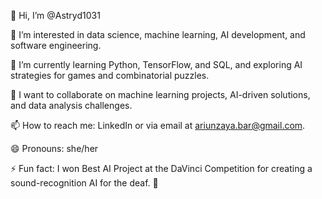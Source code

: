 👋 Hi, I’m @Astryd1031

👀 I’m interested in data science, machine learning, AI development, and software engineering.

🌱 I’m currently learning Python, TensorFlow, and SQL, and exploring AI strategies for games and combinatorial puzzles.

💞️ I want to collaborate on machine learning projects, AI-driven solutions, and data analysis challenges.

📫 How to reach me: LinkedIn or via email at ariunzaya.bar@gmail.com.

😄 Pronouns: she/her

⚡ Fun fact: I won Best AI Project at the DaVinci Competition for creating a sound-recognition AI for the deaf. 🎉
